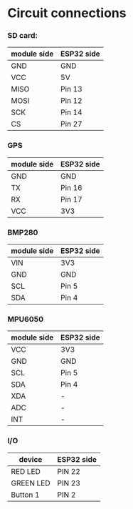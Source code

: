 # Circuit connections

### SD card:
| module side  | ESP32 side |
|--------------|------------|
| GND          | GND        |
| VCC          |  5V        |
| MISO         |  Pin 13    |
| MOSI         |  Pin 12    |
| SCK          |  Pin 14    |
| CS           |  Pin 27    |

### GPS

| module side | ESP32 side |
|-------------|------------|
| GND         |  GND       |
| TX          |  Pin 16    |
| RX          |  Pin 17    |
| VCC         |  3V3       |

### BMP280

| module side |  ESP32 side |
|-------------|-------------|
| VIN         | 3V3         |
| GND         | GND         |
| SCL         | Pin 5       |
| SDA         | Pin 4       |

### MPU6050
| module side | ESP32 side |
|-------------|------------|
| VCC         | 3V3        |
| GND         | GND        |
| SCL         | Pin 5      |
| SDA         | Pin 4      |
| XDA         | -          |
| ADC         | -          |
| INT         | -          |

### I/O
| device    | ESP32 side |
|-----------|------------|
| RED LED   | PIN 22     |
| GREEN LED | PIN 23     |
| Button 1  | PIN 2      |